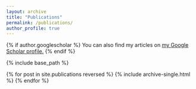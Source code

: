 ```yaml
---
layout: archive
title: "Publications"
permalink: /publications/
author_profile: true
---
```


{% if author.googlescholar %}
  You can also find my articles on <u><a href="{{https://scholar.google.com/citations?user=R3C7RsSZnjYC&hl=en&oi=ao}}">my Google Scholar profile</a>.</u>
{% endif %}

{% include base_path %}

{% for post in site.publications reversed %}
  {% include archive-single.html %}
{% endfor %}
